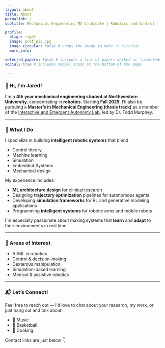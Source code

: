```yaml
---
layout: about
title: About
permalink: /
subtitle: Mechanical Engineering MS Candidate | Robotics and Control | Northwestern University

profile:
  align: right
  image: prof_pic.jpg
  image_circular: false # crops the image to make it circular
  more_info:

selected_papers: false # includes a list of papers marked as "selected={true}"
social: true # includes social icons at the bottom of the page

---
```


### 👋 Hi, I'm Jared!

I'm a **4th year mechanical engineering student at Northwestern University**, concentrating in **robotics**. Starting **Fall 2025**, I’ll also be pursuing a **Master’s in Mechanical Engineering (thesis track)** as a member of the [Interactive and Emergent Autonomy Lab](https://murpheylab.github.io/), led by Dr. Todd Murphey.

---

### 🤖 What I Do

I specialize in building **intelligent robotic systems** that blend:

- Control theory  
- Machine learning  
- Simulation
- Embedded Systems
- Mechanical design

My experience includes:

- **ML architecture design** for clinical research
- Designing **trajectory optimization** pipelines for autonomous agents 
- Developing **simulation frameworks**  for RL and generative modeling applications
- Programming **intelligent systems** for robotic arms and mobile robots

I'm especially passionate about making systems that **learn** and **adapt** to their environments in real time.

---

### 🧠 Areas of Interest

- AI/ML in robotics  
- Control & decision-making  
- Dexterous manipulation  
- Simulation-based learning  
- Medical & assistive robotics  

---

### 📬 Let’s Connect!

Feel free to reach out — I'd love to chat about your research, my work, or just hang out and talk about:

- 🎵 Music  
- 🏀 Basketball  
- 🍳 Cooking  

Contact links are just below 👇
